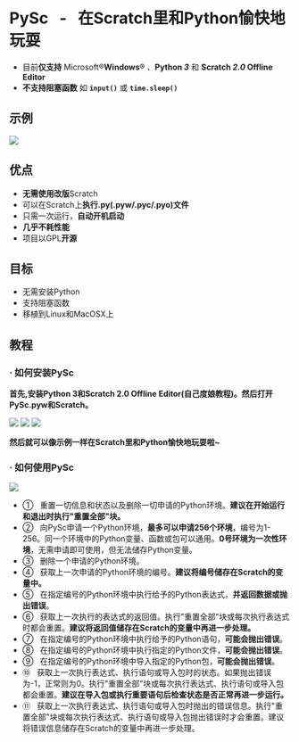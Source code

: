 # **PySc &nbsp; - &nbsp; 在Scratch里和Python愉快地玩耍**
- 目前**仅支持** Microsoft®**Windows**® 、**Python *3*** 和 **Scratch *2.0* Offline Editor**
- **不支持阻塞函数** 如 **`input()`** 或 **`time.sleep()`**
## 示例
![](http://ww4.sinaimg.cn/large/0060lm7Tly1fkaj0ohnqlj30g90fh0ty.jpg)
## 优点
- **无需使用改版**Scratch
- 可以在Scratch上**执行.py(.pyw/.pyc/.pyo)文件**
- 只需一次运行，**自动开机启动**
- **几乎不耗性能**
- 项目以GPL**开源**
## 目标
- 无需安装Python
- 支持阻塞函数
- 移植到Linux和MacOSX上
## 教程
### · 如何安装PySc
**首先,安装Python 3和Scratch 2.0 Offline Editor(自己度娘教程)。然后打开PySc.pyw和Scratch。**

![](http://ww2.sinaimg.cn/large/0060lm7Tly1fk8a5ict0xj30910aemxk.jpg)
![](http://ww2.sinaimg.cn/large/0060lm7Tly1fk8abjwqauj30r30g2n0d.jpg)
![](http://ww2.sinaimg.cn/large/0060lm7Tly1fk8w6x0y8pj305k07amx9.jpg)

**然后就可以像示例一样在Scratch里和Python愉快地玩耍啦~**
### · 如何使用PySc
![](http://ww3.sinaimg.cn/large/0060lm7Tly1fkaifzmzroj305e0a5weq.jpg)

- ① &nbsp; 重置一切信息和状态以及删除一切申请的Python环境。**建议在开始运行和退出时执行"重置全部"块。**
- ② &nbsp; 向PySc申请一个Python环境，**最多可以申请256个环境**，编号为1-256。同一个环境中的Python变量、函数或包可以通用。**0号环境为一次性环境**，无需申请即可使用，但无法储存Python变量。
- ③ &nbsp; 删除一个申请的Python环境。
- ④ &nbsp; 获取上一次申请的Python环境的编号。**建议将编号储存在Scratch的变量中。**
- ⑤ &nbsp; 在指定编号的Python环境中执行给予的Python表达式，**并返回数据或抛出错误**。
- ⑥ &nbsp; 获取上一次执行的表达式的返回值。执行"重置全部"块或每次执行表达式时都会重置。**建议将返回值储存在Scratch的变量中再进一步处理。**
- ⑦ &nbsp; 在指定编号的Python环境中执行给予的Python语句，**可能会抛出错误**。
- ⑧ &nbsp; 在指定编号的Python环境中执行指定的Python文件，**可能会抛出错误**。
- ⑨ &nbsp; 在指定编号的Python环境中导入指定的Python包，**可能会抛出错误**。
- ⑩ &nbsp; 获取上一次执行表达式、执行语句或导入包时的状态。如果抛出错误为-1，正常则为0。执行"重置全部"块或每次执行表达式、执行语句或导入包都会重置。**建议在导入包或执行重要语句后检查状态是否正常再进一步运行。**
- ⑪ &nbsp; 获取上一次执行表达式、执行语句或导入包时抛出的错误信息。执行"重置全部"块或每次执行表达式、执行语句或导入包抛出错误时才会重置。建议将错误信息储存在Scratch的变量中再进一步处理。
